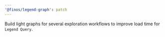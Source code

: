 ```yaml
---
'@finos/legend-graph': patch
---
```


Build light graphs for several exploration workflows to improve load time for `Legend Query`.
